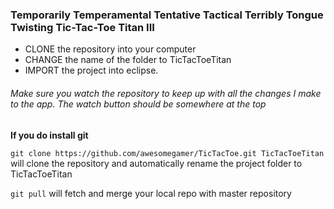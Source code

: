 ### Temporarily Temperamental Tentative Tactical Terribly Tongue Twisting Tic-Tac-Toe Titan III ######

-	CLONE the repository into your computer
-	CHANGE the name of the folder to TicTacToeTitan
-	IMPORT the project into eclipse.

###### Make sure you watch the repository to keep up with all the changes I make to the app. The watch button should be somewhere at the top

<strong>If you do install git</strong>

<p><code>git clone https://github.com/awesomegamer/TicTacToe.git TicTacToeTitan</code> will clone the repository and automatically rename the project 
folder to TicTacToeTitan</p>
<p><code>git pull</code> will fetch and merge your local repo with master repository</p>